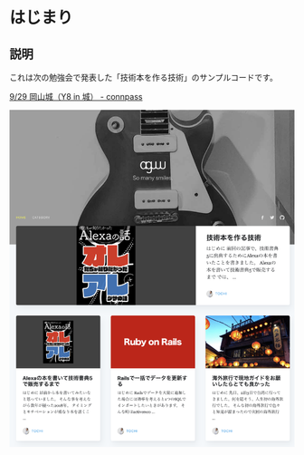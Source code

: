 # はじまり

## 説明

これは次の勉強会で発表した「技術本を作る技術」のサンプルコードです。

[9/29 岡山城（Y8 in 城） \- connpass](https://connpass.com/event/98976/)

![aguuu.com](images/chapter-1/aguuu-com.png)